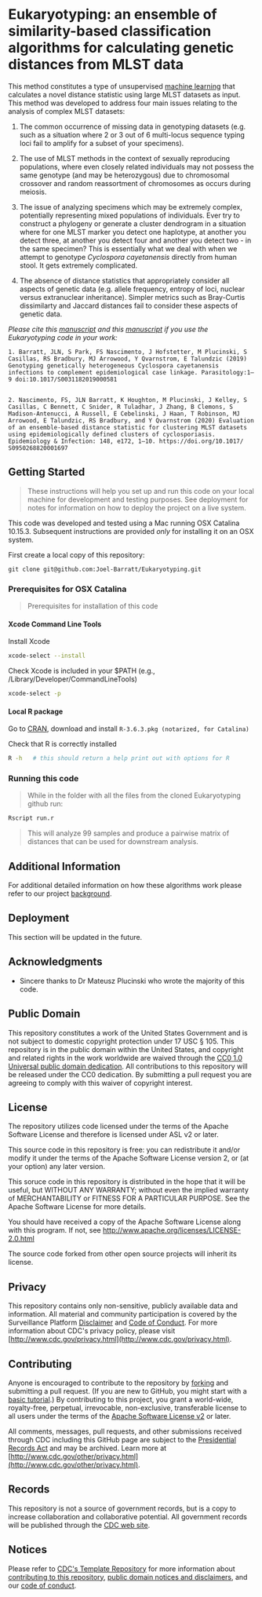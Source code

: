 # Eukaryotyping: an ensemble of similarity-based classification algorithms for calculating genetic distances from MLST data   

This method constitutes a type of unsupervised [machine learning](https://en.wikipedia.org/wiki/Machine_learning) that calculates a novel distance statistic using large MLST datasets as input. This method was developed to address four main issues relating to the analysis of complex MLST datasets:

 1. The common occurrence of missing data in genotyping datasets (e.g. such as a situation where 2 or 3 out of 6 multi-locus sequence typing loci fail to amplify for a subset of your specimens).

 2. The use of MLST methods in the context of sexually reproducing populations, where even closely related individuals may not possess the same genotype (and may be heterozygous) due to chromosomal crossover and random reassortment of chromosomes as occurs during meiosis.

 3. The issue of analyzing specimens which may be extremely complex, potentially representing mixed populations of individuals. Ever try to construct a phylogeny or generate a cluster dendrogram in a situation where for one MLST marker you detect one haplotype, at another you detect three, at another you detect four and another you detect two - in the same specimen? This is essentially what we deal with when we attempt to genotype *Cyclospora cayetanensis* directly from human stool. It gets extremely complicated.
 
4. The absence of distance statistics that appropriately consider all aspects of genetic data (e.g. allele frequency, entropy of loci, nuclear versus extranuclear inheritance). Simpler metrics such as Bray-Curtis dissimilarty and Jaccard distances fail to consider these aspects of genetic data.

_Please cite this [manuscript](https://www.cambridge.org/core/journals/parasitology/article/genotyping-genetically-heterogeneous-cyclospora-cayetanensis-infections-to-complement-epidemiological-case-linkage/0C51FBFFB172DF50357C1D171E9B8657) and this [manuscript](https://www.cambridge.org/core/journals/epidemiology-and-infection/article/evaluation-of-an-ensemblebased-distance-statistic-for-clustering-mlst-datasets-using-epidemiologically-defined-clusters-of-cyclosporiasis/F13FB2483E3DE1CF5C33706B4A1A7182#fndtn-information) if you use the Eukaryotyping code in your work:_

```
1. Barratt, JLN, S Park, FS Nascimento, J Hofstetter, M Plucinski, S Casillas, RS Bradbury, MJ Arrowood, Y Qvarnstrom, E Talundzic (2019) Genotyping genetically heterogeneous Cyclospora cayetanensis infections to complement epidemiological case linkage. Parasitology:1–9 doi:10.1017/S0031182019000581


2. Nascimento, FS, JLN Barratt, K Houghton, M Plucinski, J Kelley, S Casillas, C Bennett, C Snider, R Tuladhar, J Zhang, B Clemons, S Madison-Antenucci, A Russell, E Cebelinski, J Haan, T Robinson, MJ Arrowood, E Talundzic, RS Bradbury, and Y Qvarnstrom (2020) Evaluation of an ensemble-based distance statistic for clustering MLST datasets using epidemiologically defined clusters of cyclosporiasis. Epidemiology & Infection: 148, e172, 1–10. https://doi.org/10.1017/
S0950268820001697
```

## Getting Started

>These instructions will help you set up and run this code on your local machine for development and testing purposes. See deployment for notes for information on how to deploy the project on a live system.

This code was developed and tested using a Mac running OSX Catalina 10.15.3. Subsequent instructions are provided _only_ for installing it on an OSX system.

First create a local copy of this repository:

`git clone git@github.com:Joel-Barratt/Eukaryotyping.git` 



### Prerequisites for OSX Catalina

>Prerequisites for installation of this code

#### Xcode Command Line Tools

Install Xcode

```bash
xcode-select --install
```
Check Xcode is included in your $PATH (e.g., /Library/Developer/CommandLineTools)

```bash
xcode-select -p
```

#### Local R package

Go to [CRAN](https://cran.r-project.org/bin/macosx/), download and install `R-3.6.3.pkg (notarized, for Catalina)`

Check that R is correctly installed

```bash
R -h   # this should return a help print out with options for R  
```

### Running this code

>While in the folder with all the files from the cloned Eukaryotyping github run:

```bash
Rscript run.r
```
> This will analyze 99 samples and produce a pairwise matrix of distances that can be used for downstream analysis.  


## Additional Information

For additional detailed information on how these algorithms work please refer to our project [background](background.md).


## Deployment

<!-- need to update once on SciComp and CDCgov github -->

This section will be updated in the future.


## Acknowledgments

* Sincere thanks to Dr Mateusz Plucinski who wrote the majority of this code.


## Public Domain
This repository constitutes a work of the United States Government and is not
subject to domestic copyright protection under 17 USC § 105. This repository is in
the public domain within the United States, and copyright and related rights in
the work worldwide are waived through the [CC0 1.0 Universal public domain dedication](https://creativecommons.org/publicdomain/zero/1.0/).
All contributions to this repository will be released under the CC0 dedication. By
submitting a pull request you are agreeing to comply with this waiver of
copyright interest.

## License
The repository utilizes code licensed under the terms of the Apache Software
License and therefore is licensed under ASL v2 or later.

This source code in this repository is free: you can redistribute it and/or modify it under
the terms of the Apache Software License version 2, or (at your option) any
later version.

This soruce code in this repository is distributed in the hope that it will be useful, but WITHOUT ANY
WARRANTY; without even the implied warranty of MERCHANTABILITY or FITNESS FOR A
PARTICULAR PURPOSE. See the Apache Software License for more details.

You should have received a copy of the Apache Software License along with this
program. If not, see http://www.apache.org/licenses/LICENSE-2.0.html

The source code forked from other open source projects will inherit its license.


## Privacy
This repository contains only non-sensitive, publicly available data and
information. All material and community participation is covered by the
Surveillance Platform [Disclaimer](https://github.com/CDCgov/template/blob/master/DISCLAIMER.md)
and [Code of Conduct](https://github.com/CDCgov/template/blob/master/code-of-conduct.md).
For more information about CDC's privacy policy, please visit [http://www.cdc.gov/privacy.html](http://www.cdc.gov/privacy.html).

## Contributing
Anyone is encouraged to contribute to the repository by [forking](https://help.github.com/articles/fork-a-repo)
and submitting a pull request. (If you are new to GitHub, you might start with a
[basic tutorial](https://help.github.com/articles/set-up-git).) By contributing
to this project, you grant a world-wide, royalty-free, perpetual, irrevocable,
non-exclusive, transferable license to all users under the terms of the
[Apache Software License v2](http://www.apache.org/licenses/LICENSE-2.0.html) or
later.

All comments, messages, pull requests, and other submissions received through
CDC including this GitHub page are subject to the [Presidential Records Act](http://www.archives.gov/about/laws/presidential-records.html)
and may be archived. Learn more at [http://www.cdc.gov/other/privacy.html](http://www.cdc.gov/other/privacy.html).

## Records
This repository is not a source of government records, but is a copy to increase
collaboration and collaborative potential. All government records will be
published through the [CDC web site](http://www.cdc.gov).

## Notices
Please refer to [CDC's Template Repository](https://github.com/CDCgov/template)
for more information about [contributing to this repository](https://github.com/CDCgov/template/blob/master/CONTRIBUTING.md),
[public domain notices and disclaimers](https://github.com/CDCgov/template/blob/master/DISCLAIMER.md),
and our [code of conduct](https://github.com/CDCgov/template/blob/master/code-of-conduct.md).
